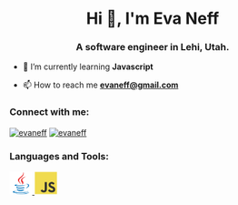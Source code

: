 <h1 align="center">Hi 👋, I'm Eva Neff</h1>
<h3 align="center">A software engineer in Lehi, Utah.</h3>

- 🌱 I’m currently learning **Javascript**

- 📫 How to reach me **evaneff@gmail.com**

<h3 align="left">Connect with me:</h3>
<p align="left">
<a href="https://linkedin.com/in/evaneff" target="blank"><img align="center" src="https://raw.githubusercontent.com/rahuldkjain/github-profile-readme-generator/master/src/images/icons/Social/linked-in-alt.svg" alt="evaneff" height="30" width="40" /></a>
<a href="https://fb.com/evaneff" target="blank"><img align="center" src="https://raw.githubusercontent.com/rahuldkjain/github-profile-readme-generator/master/src/images/icons/Social/facebook.svg" alt="evaneff" height="30" width="40" /></a>
</p>

<h3 align="left">Languages and Tools:</h3>
<p align="left"> <a href="https://www.java.com" target="_blank" rel="noreferrer"> <img src="https://raw.githubusercontent.com/devicons/devicon/master/icons/java/java-original.svg" alt="java" width="40" height="40"/> </a> <a href="https://developer.mozilla.org/en-US/docs/Web/JavaScript" target="_blank" rel="noreferrer"> <img src="https://raw.githubusercontent.com/devicons/devicon/master/icons/javascript/javascript-original.svg" alt="javascript" width="40" height="40"/> </a> </p>
